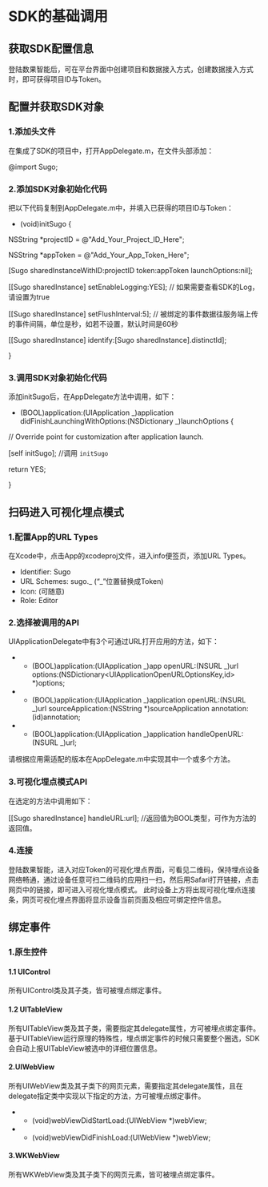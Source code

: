 # SDK的基础调用

## 获取SDK配置信息

登陆数果智能后，可在平台界面中创建项目和数据接入方式，创建数据接入方式时，即可获得项目ID与Token。

## 配置并获取SDK对象

### **1.添加头文件**

在集成了SDK的项目中，打开AppDelegate.m，在文件头部添加：

@import Sugo;

### **2.添加SDK对象初始化代码**

把以下代码复制到AppDelegate.m中，并填入已获得的项目ID与Token：

* \(void\)initSugo {

NSString \*projectID = @"Add\_Your\_Project\_ID\_Here";

NSString \*appToken = @"Add\_Your\_App\_Token\_Here";

\[Sugo sharedInstanceWithID:projectID token:appToken launchOptions:nil\];

\[\[Sugo sharedInstance\] setEnableLogging:YES\]; // 如果需要查看SDK的Log，请设置为true

\[\[Sugo sharedInstance\] setFlushInterval:5\]; // 被绑定的事件数据往服务端上传的事件间隔，单位是秒，如若不设置，默认时间是60秒

\[\[Sugo sharedInstance\] identify:\[Sugo sharedInstance\].distinctId\];

}

### **3.调用SDK对象初始化代码**

添加initSugo后，在AppDelegate方法中调用，如下：

* \(BOOL\)application:\(UIApplication _\)application didFinishLaunchingWithOptions:\(NSDictionary _\)launchOptions {

// Override point for customization after application launch.

\[self initSugo\]; //调用 `initSugo`

return YES;

}

## 扫码进入可视化埋点模式

### **1.配置App的URL Types**

在Xcode中，点击App的xcodeproj文件，进入info便签页，添加URL Types。

* Identifier: Sugo
* URL Schemes: sugo._ \(“_”位置替换成Token\)
* Icon: \(可随意\)
* Role: Editor

### **2.选择被调用的API**

UIApplicationDelegate中有3个可通过URL打开应用的方法，如下：

* * \(BOOL\)application:\(UIApplication _\)app openURL:\(NSURL _\)url options:\(NSDictionary&lt;UIApplicationOpenURLOptionsKey,id&gt; \*\)options;
* * \(BOOL\)application:\(UIApplication _\)application openURL:\(NSURL _\)url sourceApplication:\(NSString \*\)sourceApplication annotation:\(id\)annotation;
* * \(BOOL\)application:\(UIApplication _\)application handleOpenURL:\(NSURL _\)url;

请根据应用需适配的版本在AppDelegate.m中实现其中一个或多个方法。

### **3.可视化埋点模式API**

在选定的方法中调用如下：

\[\[Sugo sharedInstance\] handleURL:url\]; //返回值为BOOL类型，可作为方法的返回值。

### **4.连接**

登陆数果智能，进入对应Token的可视化埋点界面，可看见二维码，保持埋点设备网络畅通，通过设备任意可扫二维码的应用扫一扫，然后用Safari打开链接，点击网页中的链接，即可进入可视化埋点模式。 此时设备上方将出现可视化埋点连接条，网页可视化埋点界面将显示设备当前页面及相应可绑定控件信息。

## 绑定事件

### **1.原生控件**

#### **1.1 UIControl**

所有UIControl类及其子类，皆可被埋点绑定事件。

#### **1.2 UITableView**

所有UITableView类及其子类，需要指定其delegate属性，方可被埋点绑定事件。基于UITableView运行原理的特殊性，埋点绑定事件的时候只需要整个圈选，SDK会自动上报UITableView被选中的详细位置信息。

#### **2.UIWebView**

所有UIWebView类及其子类下的网页元素，需要指定其delegate属性，且在delegate指定类中实现以下指定的方法，方可被埋点绑定事件。

* * \(void\)webViewDidStartLoad:\(UIWebView \*\)webView;
* * \(void\)webViewDidFinishLoad:\(UIWebView \*\)webView;

#### **3.WKWebView**

所有WKWebView类及其子类下的网页元素，皆可被埋点绑定事件。

